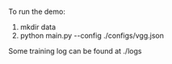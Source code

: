 To run the demo:

1. mkdir data
2. python main.py --config ./configs/vgg.json

Some training log can be found at ./logs


